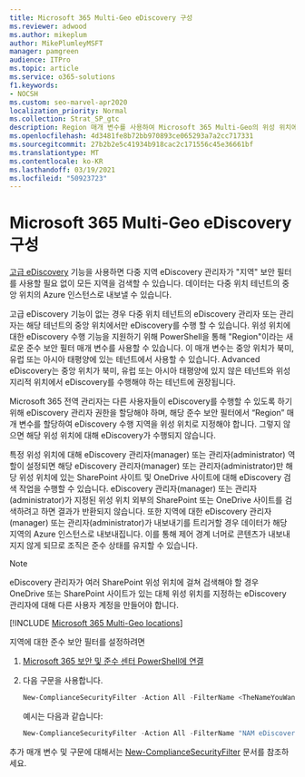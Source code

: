```yaml
---
title: Microsoft 365 Multi-Geo eDiscovery 구성
ms.reviewer: adwood
ms.author: mikeplum
author: MikePlumleyMSFT
manager: pamgreen
audience: ITPro
ms.topic: article
ms.service: o365-solutions
f1.keywords:
- NOCSH
ms.custom: seo-marvel-apr2020
localization_priority: Normal
ms.collection: Strat_SP_gtc
description: Region 매개 변수를 사용하여 Microsoft 365 Multi-Geo의 위성 위치에서 사용하도록 eDiscovery를 구성하는 방법을 학습합니다.
ms.openlocfilehash: 4d3481fe8b72bb970893ce065293a7a2cc717331
ms.sourcegitcommit: 27b2b2e5c41934b918cac2c171556c45e36661bf
ms.translationtype: MT
ms.contentlocale: ko-KR
ms.lasthandoff: 03/19/2021
ms.locfileid: "50923723"
---
```

# <a name="microsoft-365-multi-geo-ediscovery-configuration"></a>Microsoft 365 Multi-Geo eDiscovery 구성

[고급 eDiscovery](../compliance/overview-ediscovery-20.md) 기능을 사용하면 다중 지역 eDiscovery 관리자가 "지역" 보안 필터를 사용할 필요 없이 모든 지역을 검색할 수 있습니다. 데이터는 다중 위치 테넌트의 중앙 위치의 Azure 인스턴스로 내보낼 수 있습니다. 

고급 eDiscovery 기능이 없는 경우 다중 위치 테넌트의 eDiscovery 관리자 또는 관리자는 해당 테넌트의 중앙 위치에서만 eDiscovery를 수행 할 수 있습니다. 위성 위치에 대한 eDiscovery 수행 기능을 지원하기 위해 PowerShell을 통해 "Region"이라는 새로운 준수 보안 필터 매개 변수를 사용할 수 있습니다. 이 매개 변수는 중앙 위치가 북미, 유럽 또는 아시아 태평양에 있는 테넌트에서 사용할 수 있습니다. Advanced eDiscovery는 중앙 위치가 북미, 유럽 또는 아시아 태평양에 있지 않은 테넌트와 위성 지리적 위치에서 eDiscovery를 수행해야 하는 테넌트에 권장됩니다. 

Microsoft 365 전역 관리자는 다른 사용자들이 eDiscovery를 수행할 수 있도록 하기 위해 eDiscovery 관리자 권한을 할당해야 하며, 해당 준수 보안 필터에서 “Region” 매개 변수를 할당하여 eDiscovery 수행 지역을 위성 위치로 지정해야 합니다. 그렇지 않으면 해당 위성 위치에 대해 eDiscovery가 수행되지 않습니다.

특정 위성 위치에 대해 eDiscovery 관리자(manager) 또는 관리자(administrator) 역할이 설정되면 해당 eDiscovery 관리자(manager) 또는 관리자(administrator)만 해당 위성 위치에 있는 SharePoint 사이트 및 OneDrive 사이트에 대해 eDiscovery 검색 작업을 수행할 수 있습니다. eDiscovery 관리자(manager) 또는 관리자(administrator)가 지정된 위성 위치 외부의 SharePoint 또는 OneDrive 사이트를 검색하려고 하면 결과가 반환되지 않습니다. 또한 지역에 대한 eDiscovery 관리자(manager) 또는 관리자(administrator)가 내보내기를 트리거할 경우 데이터가 해당 지역의 Azure 인스턴스로 내보내집니다. 이를 통해 제어 경계 너머로 콘텐츠가 내보내지지 않게 되므로 조직은 준수 상태를 유지할 수 있습니다.

> [!NOTE]
> eDiscovery 관리자가 여러 SharePoint 위성 위치에 걸쳐 검색해야 할 경우 OneDrive 또는 SharePoint 사이트가 있는 대체 위성 위치를 지정하는 eDiscovery 관리자에 대해 다른 사용자 계정을 만들어야 합니다.

[!INCLUDE [Microsoft 365 Multi-Geo locations](../includes/microsoft-365-multi-geo-locations.md)]

지역에 대한 준수 보안 필터를 설정하려면

1. [Microsoft 365 보안 및 준수 센터 PowerShell에 연결](/powershell/exchange/connect-to-scc-powershell)

2. 다음 구문을 사용합니다.

   ```powershell
   New-ComplianceSecurityFilter -Action All -FilterName <TheNameYouWantToAssign> -Region <RegionValue> -Users <UserPrincipalName>
   ```

   예시는 다음과 같습니다:

   ```powershell
   New-ComplianceSecurityFilter -Action All -FilterName "NAM eDiscovery Managers" -Region NAM -Users adwood@contoso.onmicrosoft.com
   ```

추가 매개 변수 및 구문에 대해서는 [New-ComplianceSecurityFilter](/powershell/module/exchange/new-compliancesecurityfilter) 문서를 참조하세요.